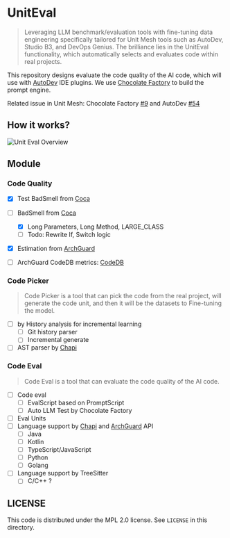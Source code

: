 # UnitEval

> Leveraging LLM benchmark/evaluation tools with fine-tuning data engineering specifically tailored for Unit Mesh tools
> such as AutoDev, Studio B3, and DevOps Genius. The brilliance lies in the UnitEval functionality, which automatically
> selects and evaluates code within real projects.

This repository designs evaluate the code quality of the AI code, which will use
with [AutoDev](https://github.com/unit-mesh/auto-dev) IDE plugins.
We use [Chocolate Factory](https://github.com/unit-mesh/chocolate-factory) to build the prompt engine.

Related issue in Unit Mesh: Chocolate Factory [#9](https://github.com/unit-mesh/chocolate-factory/issues/9) and
AutoDev [#54](https://github.com/unit-mesh/auto-dev/issues/56)

## How it works?

![Unit Eval Overview](https://unitmesh.cc/uniteval/overview.png)

## Module

### Code Quality

- [x] Test BadSmell from [Coca](https://github.com/phodal/coca)
- [ ] BadSmell from [Coca](https://github.com/phodal/coca)
    - [x] Long Parameters, Long Method, LARGE_CLASS
    - [ ] Todo: Rewrite If, Switch logic
- [x] Estimation from [ArchGuard](https://github.com/archguard/archguard)
- [ ] ArchGuard CodeDB metrics: [CodeDB](https://github.com/archguard/codedb)


### Code Picker

> Code Picker is a tool that can pick the code from the real project, will generate the code unit, and then it will be
> the datasets to Fine-tuning the model.

- [ ] by History analysis for incremental learning
    - [ ] Git history parser
    - [ ] Incremental generate
- [ ] AST parser by [Chapi](https://github.com/phodal/chapi)

### Code Eval

> Code Eval is a tool that can evaluate the code quality of the AI code.

- [ ] Code eval
    - [ ] EvalScript based on PromptScript
    - [ ] Auto LLM Test by Chocolate Factory
- [ ] Eval Units
- [ ] Language support by [Chapi](https://github.com/phodal/chapi)
  and [ArchGuard](https://github.com/archguard/archguard) API
    - [ ] Java
    - [ ] Kotlin
    - [ ] TypeScript/JavaScript
    - [ ] Python
    - [ ] Golang
- [ ] Language support by TreeSitter
    - [ ] C/C++ ?

## LICENSE

This code is distributed under the MPL 2.0 license. See `LICENSE` in this directory.
